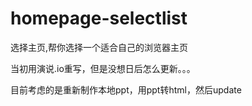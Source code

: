 # homepage-selectlist
选择主页,帮你选择一个适合自己的浏览器主页

当初用演说.io重写，但是没想日后怎么更新。。。

目前考虑的是重新制作本地ppt，用ppt转html，然后update
